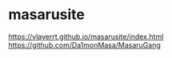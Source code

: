 # masarusite
https://vlayerrt.github.io/masarusite/index.html
https://github.com/Da1monMasa/MasaruGang
